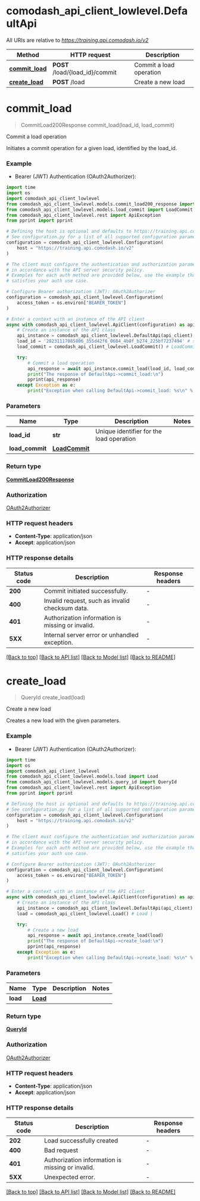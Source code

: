 # comodash_api_client_lowlevel.DefaultApi

All URIs are relative to *https://training.api.comodash.io/v2*

Method | HTTP request | Description
------------- | ------------- | -------------
[**commit_load**](DefaultApi.md#commit_load) | **POST** /load/{load_id}/commit | Commit a load operation
[**create_load**](DefaultApi.md#create_load) | **POST** /load | Create a new load


# **commit_load**
> CommitLoad200Response commit_load(load_id, load_commit)

Commit a load operation

Initiates a commit operation for a given load, identified by the load_id.

### Example

* Bearer (JWT) Authentication (OAuth2Authorizer):
```python
import time
import os
import comodash_api_client_lowlevel
from comodash_api_client_lowlevel.models.commit_load200_response import CommitLoad200Response
from comodash_api_client_lowlevel.models.load_commit import LoadCommit
from comodash_api_client_lowlevel.rest import ApiException
from pprint import pprint

# Defining the host is optional and defaults to https://training.api.comodash.io/v2
# See configuration.py for a list of all supported configuration parameters.
configuration = comodash_api_client_lowlevel.Configuration(
    host = "https://training.api.comodash.io/v2"
)

# The client must configure the authentication and authorization parameters
# in accordance with the API server security policy.
# Examples for each auth method are provided below, use the example that
# satisfies your auth use case.

# Configure Bearer authorization (JWT): OAuth2Authorizer
configuration = comodash_api_client_lowlevel.Configuration(
    access_token = os.environ["BEARER_TOKEN"]
)

# Enter a context with an instance of the API client
async with comodash_api_client_lowlevel.ApiClient(configuration) as api_client:
    # Create an instance of the API class
    api_instance = comodash_api_client_lowlevel.DefaultApi(api_client)
    load_id = '20231117085806_355d42f6_0684_4b8f_b274_225bf7237494' # str | Unique identifier for the load operation
    load_commit = comodash_api_client_lowlevel.LoadCommit() # LoadCommit | 

    try:
        # Commit a load operation
        api_response = await api_instance.commit_load(load_id, load_commit)
        print("The response of DefaultApi->commit_load:\n")
        pprint(api_response)
    except Exception as e:
        print("Exception when calling DefaultApi->commit_load: %s\n" % e)
```



### Parameters

Name | Type | Description  | Notes
------------- | ------------- | ------------- | -------------
 **load_id** | **str**| Unique identifier for the load operation | 
 **load_commit** | [**LoadCommit**](LoadCommit.md)|  | 

### Return type

[**CommitLoad200Response**](CommitLoad200Response.md)

### Authorization

[OAuth2Authorizer](../README.md#OAuth2Authorizer)

### HTTP request headers

 - **Content-Type**: application/json
 - **Accept**: application/json

### HTTP response details
| Status code | Description | Response headers |
|-------------|-------------|------------------|
**200** | Commit initiated successfully. |  -  |
**400** | Invalid request, such as invalid checksum data. |  -  |
**401** | Authorization information is missing or invalid. |  -  |
**5XX** | Internal server error or unhandled exception. |  -  |

[[Back to top]](#) [[Back to API list]](../README.md#documentation-for-api-endpoints) [[Back to Model list]](../README.md#documentation-for-models) [[Back to README]](../README.md)

# **create_load**
> QueryId create_load(load)

Create a new load

Creates a new load with the given parameters.

### Example

* Bearer (JWT) Authentication (OAuth2Authorizer):
```python
import time
import os
import comodash_api_client_lowlevel
from comodash_api_client_lowlevel.models.load import Load
from comodash_api_client_lowlevel.models.query_id import QueryId
from comodash_api_client_lowlevel.rest import ApiException
from pprint import pprint

# Defining the host is optional and defaults to https://training.api.comodash.io/v2
# See configuration.py for a list of all supported configuration parameters.
configuration = comodash_api_client_lowlevel.Configuration(
    host = "https://training.api.comodash.io/v2"
)

# The client must configure the authentication and authorization parameters
# in accordance with the API server security policy.
# Examples for each auth method are provided below, use the example that
# satisfies your auth use case.

# Configure Bearer authorization (JWT): OAuth2Authorizer
configuration = comodash_api_client_lowlevel.Configuration(
    access_token = os.environ["BEARER_TOKEN"]
)

# Enter a context with an instance of the API client
async with comodash_api_client_lowlevel.ApiClient(configuration) as api_client:
    # Create an instance of the API class
    api_instance = comodash_api_client_lowlevel.DefaultApi(api_client)
    load = comodash_api_client_lowlevel.Load() # Load | 

    try:
        # Create a new load
        api_response = await api_instance.create_load(load)
        print("The response of DefaultApi->create_load:\n")
        pprint(api_response)
    except Exception as e:
        print("Exception when calling DefaultApi->create_load: %s\n" % e)
```



### Parameters

Name | Type | Description  | Notes
------------- | ------------- | ------------- | -------------
 **load** | [**Load**](Load.md)|  | 

### Return type

[**QueryId**](QueryId.md)

### Authorization

[OAuth2Authorizer](../README.md#OAuth2Authorizer)

### HTTP request headers

 - **Content-Type**: application/json
 - **Accept**: application/json

### HTTP response details
| Status code | Description | Response headers |
|-------------|-------------|------------------|
**202** | Load successfully created |  -  |
**400** | Bad request |  -  |
**401** | Authorization information is missing or invalid. |  -  |
**5XX** | Unexpected error. |  -  |

[[Back to top]](#) [[Back to API list]](../README.md#documentation-for-api-endpoints) [[Back to Model list]](../README.md#documentation-for-models) [[Back to README]](../README.md)

